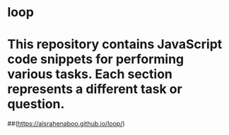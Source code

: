 # loop
# This repository contains JavaScript code snippets for performing various tasks. Each section represents a different task or question.
##(https://alsrahenaboo.github.io/loop/)
